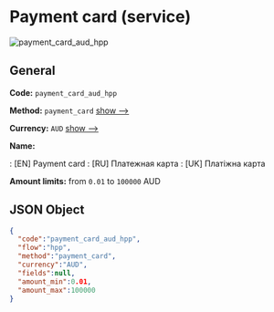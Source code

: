 
# Payment card (service) 
![payment_card_aud_hpp](https://static.openfintech.io/payment_methods/payment_card_aud_hpp/logo.svg?w=400&c=v0.59.26#w200)  

## General 
 
**Code:** `payment_card_aud_hpp` 
 
**Method:** `payment_card` 
 [show -->](/payment-methods/payment_card/) 
 
**Currency:** `AUD` [show -->](/currencies/AUD/) 
 
**Name:** 
 
:	[EN] Payment card 
:	[RU] Платежная карта 
:	[UK] Платіжна карта 
 
**Amount limits:** from `0.01` to `100000` AUD 

## JSON Object 

```json
{
  "code":"payment_card_aud_hpp",
  "flow":"hpp",
  "method":"payment_card",
  "currency":"AUD",
  "fields":null,
  "amount_min":0.01,
  "amount_max":100000
}
```  
